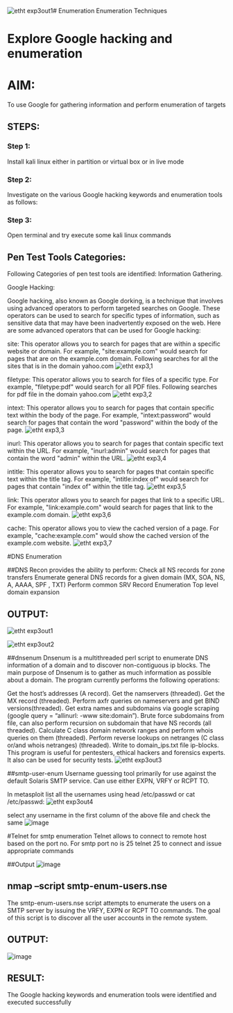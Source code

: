 ![etht exp3out1](https://github.com/SVENGADAKRISHNAN/Enumeration/assets/147473084/60edc2e9-8432-4601-98cc-9798d1588c70)# Enumeration
Enumeration Techniques

# Explore Google hacking and enumeration 

# AIM:

To use Google for gathering information and perform enumeration of targets

## STEPS:

### Step 1:

Install kali linux either in partition or virtual box or in live mode

### Step 2:

Investigate on the various Google hacking keywords and enumeration tools as follows:


### Step 3:
Open terminal and try execute some kali linux commands

## Pen Test Tools Categories:  

Following Categories of pen test tools are identified:
Information Gathering.

Google Hacking:

Google hacking, also known as Google dorking, is a technique that involves using advanced operators to perform targeted searches on Google. These operators can be used to search for specific types of information, such as sensitive data that may have been inadvertently exposed on the web. Here are some advanced operators that can be used for Google hacking:

site: This operator allows you to search for pages that are within a specific website or domain. For example, "site:example.com" would search for pages that are on the example.com domain.
Following searches for all the sites that is in the domain yahoo.com
![etht exp3,1](https://github.com/SVENGADAKRISHNAN/Enumeration/assets/147473084/4ab39462-0868-4302-8000-186656a332c5)



filetype: This operator allows you to search for files of a specific type. For example, "filetype:pdf" would search for all PDF files.
Following searches for pdf file in the domain yahoo.com
![etht exp3,2](https://github.com/SVENGADAKRISHNAN/Enumeration/assets/147473084/3381e402-651b-46c5-82ae-f33ccf78f906)


intext: This operator allows you to search for pages that contain specific text within the body of the page. For example, "intext:password" would search for pages that contain the word "password" within the body of the page.
![etht exp3,3](https://github.com/SVENGADAKRISHNAN/Enumeration/assets/147473084/4dee2347-8ef1-444e-942c-cbb229d7d143)

inurl: This operator allows you to search for pages that contain specific text within the URL. For example, "inurl:admin" would search for pages that contain the word "admin" within the URL.
![etht exp3,4](https://github.com/SVENGADAKRISHNAN/Enumeration/assets/147473084/94005ce1-d13a-4af7-b717-ff1b4bbb669f)


intitle: This operator allows you to search for pages that contain specific text within the title tag. For example, "intitle:index of" would search for pages that contain "index of" within the title tag.
![etht exp3,5](https://github.com/SVENGADAKRISHNAN/Enumeration/assets/147473084/c272d806-9f9f-4d15-a8f5-31396634b4d7)

link: This operator allows you to search for pages that link to a specific URL. For example, "link:example.com" would search for pages that link to the example.com domain.
![etht exp3,6](https://github.com/SVENGADAKRISHNAN/Enumeration/assets/147473084/ea7c7133-2dce-4cc8-81b0-ff3c22c0a813)

cache: This operator allows you to view the cached version of a page. For example, "cache:example.com" would show the cached version of the example.com website.
![etht exp3,7](https://github.com/SVENGADAKRISHNAN/Enumeration/assets/147473084/15c583ab-e84f-4fae-8083-575177b07939)

 
#DNS Enumeration


##DNS Recon
provides the ability to perform:
Check all NS records for zone transfers
Enumerate general DNS records for a given domain (MX, SOA, NS, A, AAAA, SPF , TXT)
Perform common SRV Record Enumeration
Top level domain expansion
## OUTPUT:

![etht exp3out1](https://github.com/SVENGADAKRISHNAN/Enumeration/assets/147473084/483a9d90-4cdd-40c9-b542-d2fd4913366a)

![etht exp3out2](https://github.com/SVENGADAKRISHNAN/Enumeration/assets/147473084/6a6e2ec4-a1f6-4610-b463-3655d8806cd6)




##dnsenum
Dnsenum is a multithreaded perl script to enumerate DNS information of a domain and to discover non-contiguous ip blocks. The main purpose of Dnsenum is to gather as much information as possible about a domain. The program currently performs the following operations:

Get the host’s addresses (A record).
Get the namservers (threaded).
Get the MX record (threaded).
Perform axfr queries on nameservers and get BIND versions(threaded).
Get extra names and subdomains via google scraping (google query = “allinurl: -www site:domain”).
Brute force subdomains from file, can also perform recursion on subdomain that have NS records (all threaded).
Calculate C class domain network ranges and perform whois queries on them (threaded).
Perform reverse lookups on netranges (C class or/and whois netranges) (threaded).
Write to domain_ips.txt file ip-blocks.
This program is useful for pentesters, ethical hackers and forensics experts. It also can be used for security tests.
![etht exp3out3](https://github.com/SVENGADAKRISHNAN/Enumeration/assets/147473084/8daedf03-b923-42a7-8659-17bc4ce98c59)



##smtp-user-enum
Username guessing tool primarily for use against the default Solaris SMTP service. Can use either EXPN, VRFY or RCPT TO.


In metasploit list all the usernames using head /etc/passwd or cat /etc/passwd:
![etht exp3out4](https://github.com/SVENGADAKRISHNAN/Enumeration/assets/147473084/a1fffeea-3007-40f9-95de-230a54121152)


select any username in the first column of the above file and check the same
![image](https://github.com/AasrithSairam/Enumeration/assets/139331438/bfca1263-569a-4115-be65-e54c3a6a63e8)


#Telnet for smtp enumeration
Telnet allows to connect to remote host based on the port no. For smtp port no is 25
telnet <host address> 25 to connect
and issue appropriate commands
  
 ##Output
  ![image](https://github.com/AasrithSairam/Enumeration/assets/139331438/9feccdec-2d60-477c-834e-abbcf6c2a7f1)

  

## nmap –script smtp-enum-users.nse <hostname>

The smtp-enum-users.nse script attempts to enumerate the users on a SMTP server by issuing the VRFY, EXPN or RCPT TO commands. The goal of this script is to discover all the user accounts in the remote system.


## OUTPUT:
![image](https://github.com/AasrithSairam/Enumeration/assets/139331438/162ebffd-4871-41f9-91d4-528252e21331)


## RESULT:
The Google hacking keywords and enumeration tools were identified and executed successfully

